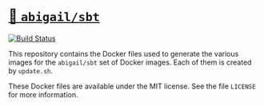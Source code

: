 # [🐳  `abigail/sbt`](https://hub.docker.com/r/abigail/sbt/)
[![Build Status](https://travis-ci.org/AbigailBuccaneer/docker-sbt.svg?branch=master)](https://travis-ci.org/AbigailBuccaneer/docker-sbt)

This repository contains the Docker files used to generate the various images for the `abigail/sbt` set of Docker images. Each of them is created by `update.sh`.

These Docker files are available under the MIT license. See the file `LICENSE` for more information.
